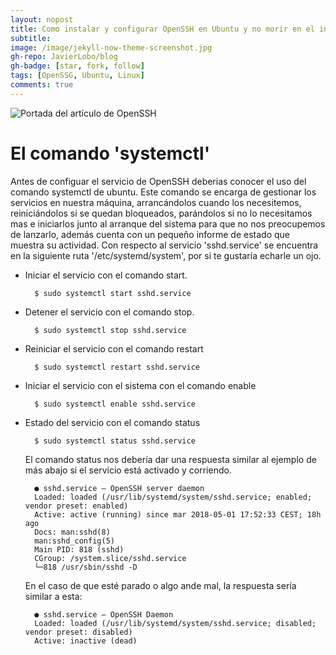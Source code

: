 ```yaml
---
layout: nopost
title: Como instalar y configurar OpenSSH en Ubuntu y no morir en el intento
subtitle: 
image: /image/jekyll-now-theme-screenshot.jpg
gh-repo: JavierLobo/blog
gh-badge: [star, fork, follow]
tags: [OpenSSG, Ubuntu, Linux]
comments: true
---
```

![](../images/portada-openssh.gif "Portada del artículo de OpenSSH") 

# El comando 'systemctl'
Antes de configuar el servicio de OpenSSH deberias conocer el uso del comando systemctl de ubuntu. Este comando se encarga de gestionar los servicios en nuestra máquina, arrancándolos cuando los necesitemos, reiniciándolos si se quedan bloqueados, parándolos si no lo necesitamos mas e iniciarlos junto al arranque del sistema para que no nos preocupemos de lanzarlo, además cuenta con un pequeño informe de estado que muestra su actividad. Con respecto al servicio 'sshd.service' se encuentra en la siguiente ruta '/etc/systemd/system', por si te gustaría echarle un ojo.

- Iniciar el servicio con el comando start.

        $ sudo systemctl start sshd.service

- Detener el servicio con el comando stop.

        $ sudo systemctl stop sshd.service

- Reiniciar el servicio con el comando restart

        $ sudo systemctl restart sshd.service

- Iniciar el servicio con el sistema con el comando enable

        $ sudo systemctl enable sshd.service

- Estado del servicio con el comando status

        $ sudo systemctl status sshd.service

    El comando status nos debería dar una respuesta similar al ejemplo de más abajo si el servicio está activado y corriendo.

        ● sshd.service – OpenSSH server daemon
        Loaded: loaded (/usr/lib/systemd/system/sshd.service; enabled; vendor preset: enabled)
        Active: active (running) since mar 2018-05-01 17:52:33 CEST; 18h ago
        Docs: man:sshd(8)
        man:sshd_config(5)
        Main PID: 818 (sshd)
        CGroup: /system.slice/sshd.service
        └─818 /usr/sbin/sshd -D
    
    En el caso de que esté parado o algo ande mal, la respuesta sería similar a esta:

        ● sshd.service – OpenSSH Daemon
        Loaded: loaded (/usr/lib/systemd/system/sshd.service; disabled; vendor preset: disabled)
        Active: inactive (dead)
